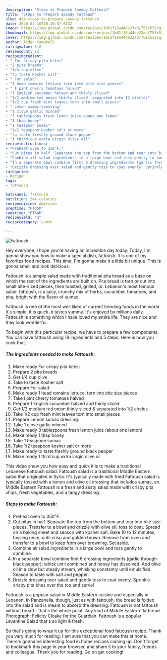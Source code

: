 ```yaml
---
description: "Steps to Prepare Speedy Fattoush"
title: "Steps to Prepare Speedy Fattoush"
slug: 494-steps-to-prepare-speedy-fattoush
date: 2020-07-10T20:10:57.615Z
image: https://img-global.cpcdn.com/recipes/1b61f18a44de23ad/751x532cq70/fattoush-recipe-main-photo.jpg
thumbnail: https://img-global.cpcdn.com/recipes/1b61f18a44de23ad/751x532cq70/fattoush-recipe-main-photo.jpg
cover: https://img-global.cpcdn.com/recipes/1b61f18a44de23ad/751x532cq70/fattoush-recipe-main-photo.jpg
author: Aiden Campbell
ratingvalue: 3.6
reviewcount: 13
recipeingredient:
- " For crispy pita bites"
- "2 pita breads"
- "1/4 cup olive"
- "to taste Kosher salt"
- " For salad"
- "1 head romaine lettuce torn into bite size pieces"
- " I pint cherry tomatoes halved"
- "1 English cucumber halved and thinly sliced"
- "1/2 medium red onion thinly sliced  separated into 12 circles"
- "1/2 cup fresh mint leaves torn into small pieces"
- " Lemon sumac dressing"
- "1 clove garlic minced"
- "3 tablespoons fresh lemon juice about one lemon"
- "1 tbsp honey"
- "1 teaspoon sumac"
- "1/2 teaspoon kosher salt or more"
- "to taste freshly ground black pepper"
- "1 third cup extra virgin olive oil"
recipeinstructions:
- "Preheat oven to 350°F."
- "Cut pitas in half. Separate the top from the bottom and tear into bite size pieces. Transfer to a bowl and drizzle with olive oil; toss to coat. Spread on a baking sheet and season with kosher salt. Bake 10 to 12 minutes, tossing once, until crisp and golden brown. Remove from oven and transfer to a bowl to keep from over browning. Set aside."
- "Combine all salad ingredients in a large bowl and toss gently to combine."
- "In a separate bowl combine first 6 dressing ingredients (garlic through black pepper); whisk until combined and honey has dissolved. Add olive oil in a slow but steady stream, whisking constantly until emulsified. Season to taste with salt and pepper."
- "Drizzle dressing over salad and gently toss to coat evenly. Sprinkle crispy pita bites over the top and serve!"
categories:
- Recipe
tags:
- fattoush

katakunci: fattoush 
nutrition: 244 calories
recipecuisine: American
preptime: "PT35M"
cooktime: "PT54M"
recipeyield: "3"
recipecategory: Lunch

---
```



![Fattoush](https://img-global.cpcdn.com/recipes/1b61f18a44de23ad/751x532cq70/fattoush-recipe-main-photo.jpg)

Hey everyone, I hope you're having an incredible day today. Today, I'm gonna show you how to make a special dish, fattoush. It is one of my favorites food recipes. This time, I'm gonna make it a little bit unique. This is gonna smell and look delicious.

Fattoush is a simple salad made with traditional pita bread as a base on which the rest of the ingredients are built on. Pita bread is torn or cut into small bite-sized pieces, then toasted, grilled, or. Lebanon&#39;s most famous salad, fattoush, is a juicy, crunchy mix of herbs, cucumber, tomatoes, and pita, bright with the flavor of sumac.

Fattoush is one of the most well liked of current trending foods in the world. It's simple, it is quick, it tastes yummy. It's enjoyed by millions daily. Fattoush is something which I have loved my entire life. They are nice and they look wonderful.


To begin with this particular recipe, we have to prepare a few components. You can have fattoush using 18 ingredients and 5 steps. Here is how you cook that.

<!--inarticleads1-->

##### The ingredients needed to make Fattoush:

1. Make ready  For crispy pita bites:
1. Prepare 2 pita breads
1. Get 1/4 cup olive
1. Take to taste Kosher salt
1. Prepare  For salad:
1. Make ready 1 head romaine lettuce, torn into bite size pieces
1. Take  I pint cherry tomatoes halved
1. Prepare 1 English cucumber halved and thinly sliced
1. Get 1/2 medium red onion thinly sliced &amp; separated into 1/2 circles
1. Take 1/2 cup fresh mint leaves torn into small pieces
1. Prepare  Lemon sumac dressing:
1. Take 1 clove garlic minced
1. Make ready 3 tablespoons fresh lemon juice (about one lemon)
1. Make ready 1 tbsp honey
1. Take 1 teaspoon sumac
1. Take 1/2 teaspoon kosher salt or more
1. Make ready to taste freshly ground black pepper
1. Make ready 1 third cup extra virgin olive oil


This video show you how easy and quick it is to make a traditional Lebanese Fattoush salad. Fattoush salad is a traditional Middle Eastern salad that originated in Syria. It&#39;s typically made with fried Fattoush salad is typically tossed with a lemon and olive oil dressing that includes sumac, an. Middle Eastern Fattoush is a fresh and zesty salad made with crispy pita chips, fresh vegetables, and a tangy dressing. 

<!--inarticleads2-->

##### Steps to make Fattoush:

1. Preheat oven to 350°F.
1. Cut pitas in half. Separate the top from the bottom and tear into bite size pieces. Transfer to a bowl and drizzle with olive oil; toss to coat. Spread on a baking sheet and season with kosher salt. Bake 10 to 12 minutes, tossing once, until crisp and golden brown. Remove from oven and transfer to a bowl to keep from over browning. Set aside.
1. Combine all salad ingredients in a large bowl and toss gently to combine.
1. In a separate bowl combine first 6 dressing ingredients (garlic through black pepper); whisk until combined and honey has dissolved. Add olive oil in a slow but steady stream, whisking constantly until emulsified. Season to taste with salt and pepper.
1. Drizzle dressing over salad and gently toss to coat evenly. Sprinkle crispy pita bites over the top and serve!


Fattoush is a popular salad in Middle Eastern cuisine and especially in Lebanon. In Panzanella, though, just as with fattoush, the bread is folded into the salad and is meant to absorb the dressing. Fattoush is not fattoush without bread - that&#39;s the whole point. Any kind of Middle Eastern flatbread Photograph: Felicity Cloake for the Guardian. Fattoush is a popular Levantine Salad that&#39;s so light &amp; fresh. 

So that's going to wrap it up for this exceptional food fattoush recipe. Thank you very much for reading. I am sure that you can make this at home. There's gonna be interesting food in home recipes coming up. Don't forget to bookmark this page in your browser, and share it to your family, friends and colleague. Thank you for reading. Go on get cooking!
